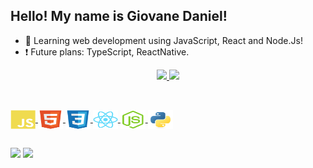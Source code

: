## Hello! My name is Giovane Daniel!

- 🧠 Learning web development using JavaScript, React and Node.Js!
- ❗ Future plans: TypeScript, ReactNative.

<div align="center">
  <a href="https://github.com/giovanedann">
  <img height="180em" src="https://github-readme-stats.vercel.app/api?username=giovanedann&show_icons=true&theme=dracula&include_all_commits=true&count_private=true"/>
  <img height="180em" src="https://github-readme-stats.vercel.app/api/top-langs/?username=giovanedann&layout=compact&langs_count=7&theme=dracula"/>
</div>
  
  ##
  
<div style="display: inline_block"><br>
  <img align="center" alt="G-Js" height="30" width="40" src="https://raw.githubusercontent.com/devicons/devicon/master/icons/javascript/javascript-plain.svg">
  <img align="center" alt="G-HTML" height="30" width="40" src="https://raw.githubusercontent.com/devicons/devicon/master/icons/html5/html5-original.svg">
  <img align="center" alt="G-CSS" height="30" width="40" src="https://raw.githubusercontent.com/devicons/devicon/master/icons/css3/css3-original.svg">
  <img align="center" alt="G-React" height="30" width="40" src="https://raw.githubusercontent.com/devicons/devicon/master/icons/react/react-original.svg">
  <img align="center" alt="G-Nodejs" height="30" width="40" src="https://github.com/devicons/devicon/blob/master/icons/nodejs/nodejs-original.svg">
  <img align="center" alt="G-Python" height="30" width="40" src="https://raw.githubusercontent.com/devicons/devicon/master/icons/python/python-original.svg">
</div>

  ##
  
<div> 
  <a href = "mailto:giovanes.dev@gmail.com"><img src="https://img.shields.io/badge/-Gmail-%23333?style=for-the-badge&logo=gmail&logoColor=white" target="_blank"></a>
  <a href="https://www.linkedin.com/in/giovane-daniel-a53b38196/" target="_blank"><img src="https://img.shields.io/badge/-LinkedIn-%230077B5?style=for-the-badge&logo=linkedin&logoColor=white" target="_blank"></a>
<!---
giovanedann/giovanedann is a ✨ special ✨ repository because its `README.md` (this file) appears on your GitHub profile.
You can click the Preview link to take a look at your changes.
--->
